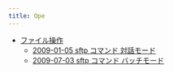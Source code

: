 ```yaml
---
title: Ope
---
```



- [ファイル操作](./ファイル操作/index.md)
    - [2009-01-05 sftp コマンド 対話モード](./../../../../d/2009/01/05/sftp_コマンド_対話モード.md)
    - [2009-07-03 sftp コマンド バッチモード](./../../../../d/2009/07/03/sftp_コマンド_バッチモード.md)




